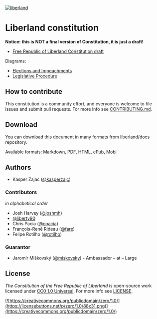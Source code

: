 [![liberland](http://liberland.org/addons/image/Liberland_znak_small.png)](https://github.com/liberland/liberland)

# Liberland constitution

**Notice: this is NOT a final version of Constitution, it is just a draft!**

* [Free Republic of Liberland Constitution draft](Liberland-constitution.md)

Diagrams:

* [Elections and Impeachments](diagrams/elections-and-impeachment-flowchart.png)
* [Legislative Procedure](diagrams/legislative-procedure-flowchart.png)

## How to contribute

This constitution is a community effort, and everyone is welcome to file issues and submit pull requests. For more info see [CONTRIBUTING.md](CONTRIBUTING.md).

## Download

You can download this document in many formats from [liberland/docs](https://github.com/liberland/docs) repository.

Available formats: [Markdown], [PDF], [HTML], [ePub], [Mobi]

## Authors

* Kasper Zajac ([@kasperzajc](https://github.com/KacperZajc))

### Contributors

*in alphabetical order*

* Josh Harvey ([@joshmh](https://github.com/joshmh))
* [@liberty90](https://github.com/liberty90)
* Chris Pacia ([@cpacia](https://github.com/cpacia))
* François-René Rideau ([@fare](https://github.com/fare))
* Felipe Rotilho ([@rotilho](https://github.com/rotilho))

### Guarantor

* Jaromír Miškovský ([@miskovsky](https://github.com/miskovsky)) - Ambassador – at – Large

## License

*The Constitution of the Free Republic of Liberland* is open-source work licensed under [CC0 1.0 Universal](https://creativecommons.org/publicdomain/zero/1.0/). For more info see [LICENSE](LICENSE).

[![https://creativecommons.org/publicdomain/zero/1.0/](https://licensebuttons.net/p/zero/1.0/88x31.png)](https://creativecommons.org/publicdomain/zero/1.0/)


[Markdown]: https://github.com/liberland/docs/raw/master/constitution/Liberland-constitution.md
[PDF]: https://github.com/liberland/docs/raw/master/constitution/Liberland-constitution.pdf
[HTML]: https://github.com/liberland/docs/raw/master/constitution/Liberland-constitution.html
[ePub]: https://github.com/liberland/docs/raw/master/constitution/Liberland-constitution.epub
[Mobi]: https://github.com/liberland/docs/raw/master/constitution/Liberland-constitution.mobi
